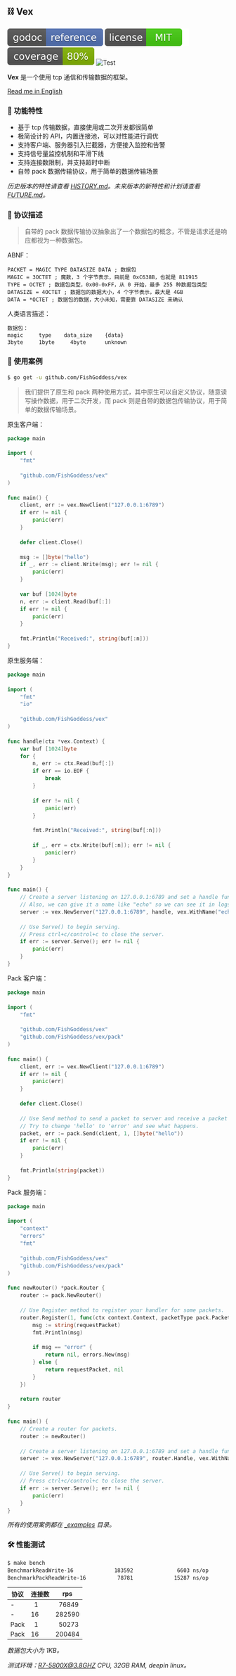 ## ⛓ Vex

[![Go Doc](_icons/godoc.svg)](https://pkg.go.dev/github.com/FishGoddess/vex)
[![License](_icons/license.svg)](https://opensource.org/licenses/MIT)
[![Coverage](_icons/coverage.svg)](./_icons/coverage.svg)
![Test](https://github.com/FishGoddess/vex/actions/workflows/test.yml/badge.svg)

**Vex** 是一个使用 tcp 通信和传输数据的框架。

[Read me in English](./README.en.md)

### 🍃 功能特性

* 基于 tcp 传输数据，直接使用或二次开发都很简单
* 极简设计的 API，内置连接池，可以对性能进行调优
* 支持客户端、服务器引入拦截器，方便接入监控和告警
* 支持信号量监控机制和平滑下线
* 支持连接数限制，并支持超时中断
* 自带 pack 数据传输协议，用于简单的数据传输场景

_历史版本的特性请查看 [HISTORY.md](./HISTORY.md)。未来版本的新特性和计划请查看 [FUTURE.md](./FUTURE.md)。_

### 📃 协议描述

> 自带的 pack 数据传输协议抽象出了一个数据包的概念，不管是请求还是响应都视为一种数据包。

ABNF：

```abnf
PACKET = MAGIC TYPE DATASIZE DATA ; 数据包
MAGIC = 3OCTET ; 魔数，3 个字节表示，目前是 0xC638B，也就是 811915
TYPE = OCTET ; 数据包类型，0x00-0xFF，从 0 开始，最多 255 种数据包类型
DATASIZE = 4OCTET ; 数据包的数据大小，4 个字节表示，最大是 4GB
DATA = *OCTET ; 数据包的数据，大小未知，需要靠 DATASIZE 来确认
```

人类语言描述：

```
数据包：
magic     type    data_size    {data}
3byte     1byte     4byte      unknown
```

### 🔦 使用案例

```bash
$ go get -u github.com/FishGoddess/vex
```

> 我们提供了原生和 pack 两种使用方式，其中原生可以自定义协议，随意读写操作数据，用于二次开发，而 pack
> 则是自带的数据包传输协议，用于简单的数据传输场景。

原生客户端：

```go
package main

import (
	"fmt"

	"github.com/FishGoddess/vex"
)

func main() {
	client, err := vex.NewClient("127.0.0.1:6789")
	if err != nil {
		panic(err)
	}

	defer client.Close()

	msg := []byte("hello")
	if _, err := client.Write(msg); err != nil {
		panic(err)
	}

	var buf [1024]byte
	n, err := client.Read(buf[:])
	if err != nil {
		panic(err)
	}

	fmt.Println("Received:", string(buf[:n]))
}
```

原生服务端：

```go
package main

import (
	"fmt"
	"io"

	"github.com/FishGoddess/vex"
)

func handle(ctx *vex.Context) {
	var buf [1024]byte
	for {
		n, err := ctx.Read(buf[:])
		if err == io.EOF {
			break
		}

		if err != nil {
			panic(err)
		}

		fmt.Println("Received:", string(buf[:n]))

		if _, err = ctx.Write(buf[:n]); err != nil {
			panic(err)
		}
	}
}

func main() {
	// Create a server listening on 127.0.0.1:6789 and set a handle function to it.
	// Also, we can give it a name like "echo" so we can see it in logs.
	server := vex.NewServer("127.0.0.1:6789", handle, vex.WithName("echo"))

	// Use Serve() to begin serving.
	// Press ctrl+c/control+c to close the server.
	if err := server.Serve(); err != nil {
		panic(err)
	}
}
```

Pack 客户端：

```go
package main

import (
	"fmt"

	"github.com/FishGoddess/vex"
	"github.com/FishGoddess/vex/pack"
)

func main() {
	client, err := vex.NewClient("127.0.0.1:6789")
	if err != nil {
		panic(err)
	}

	defer client.Close()

	// Use Send method to send a packet to server and receive a packet from server.
	// Try to change 'hello' to 'error' and see what happens.
	packet, err := pack.Send(client, 1, []byte("hello"))
	if err != nil {
		panic(err)
	}

	fmt.Println(string(packet))
}
```

Pack 服务端：

```go
package main

import (
	"context"
	"errors"
	"fmt"

	"github.com/FishGoddess/vex"
	"github.com/FishGoddess/vex/pack"
)

func newRouter() *pack.Router {
	router := pack.NewRouter()

	// Use Register method to register your handler for some packets.
	router.Register(1, func(ctx context.Context, packetType pack.PacketType, requestPacket []byte) (responsePacket []byte, err error) {
		msg := string(requestPacket)
		fmt.Println(msg)

		if msg == "error" {
			return nil, errors.New(msg)
		} else {
			return requestPacket, nil
		}
	})

	return router
}

func main() {
	// Create a router for packets.
	router := newRouter()

	// Create a server listening on 127.0.0.1:6789 and set a handle function to it.
	server := vex.NewServer("127.0.0.1:6789", router.Handle, vex.WithName("pack"))

	// Use Serve() to begin serving.
	// Press ctrl+c/control+c to close the server.
	if err := server.Serve(); err != nil {
		panic(err)
	}
}
```

_所有的使用案例都在 [_examples](./_examples) 目录。_

### 🛠 性能测试

```bash
$ make bench
BenchmarkReadWrite-16             183592              6603 ns/op               0 B/op          0 allocs/op
BenchmarkPackReadWrite-16          78781             15287 ns/op            2080 B/op          6 allocs/op
```

| 协议   | 连接数      | rps          |
|------|----------|--------------|
| -    | &nbsp; 1 | &nbsp; 76849 |
| -    | 16       | 282590       |
| Pack | &nbsp; 1 | &nbsp; 50273 |
| Pack | 16       | 200484       |

_数据包大小为 1KB。_

_测试环境：R7-5800X@3.8GHZ CPU, 32GB RAM, deepin linux。_
